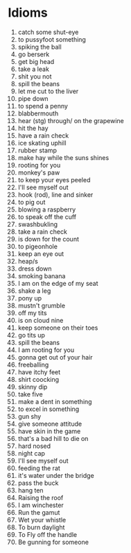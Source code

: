 # Idioms

1. catch some shut-eye
2. to pussyfoot something
3. spiking the ball
4. go berserk
5. get big head
6. take a leak
7. shit you not
8. spill the beans
9. let me cut to the liver
10. pipe down
11. to spend a penny
12. blabbermouth
13. hear (stg) through/ on the grapewine
14. hit the hay
15. have a rain check
16. ice skating uphill
17. rubber stamp
18. make hay while the suns shines
19. rooting for you
20. monkey's paw
21. to keep your eyes peeled
22. I'll see myself out
23. hook (rod), line and sinker
24. to pig out
25. blowing a raspberry
26. to speak off the cuff
27. swashbukling
28. take a rain check
29. is down for the count
30. to pigeonhole
31. keep an eye out
32. heap/s
33. dress down
34. smoking banana
35. I am on the edge of my seat
36. shake a leg
37. pony up
38. mustn't grumble
39. off my tits
40. is on cloud nine
41. keep someone on their toes
42. go tits up
43. spill the beans
44. I am rooting for you
45. gonna get out of your hair
46. freeballing
47. have itchy feet
48. shirt coocking
49. skinny dip
50. take five
51. make a dent in something
52. to excel in something
53. gun shy
54. give someone attitude
55. have skin in the game
56. that's a bad hill to die on
57. hard nosed
58. night cap
59. I'll see myself out
60. feeding the rat
61. it's water under the bridge
62. pass the buck
63. hang ten
64. Raising the roof
65. I am winchester
66. Run the gamut
67. Wet your whistle
68. To burn daylight
69. To Fly off the handle
70. Be gunning for someone

